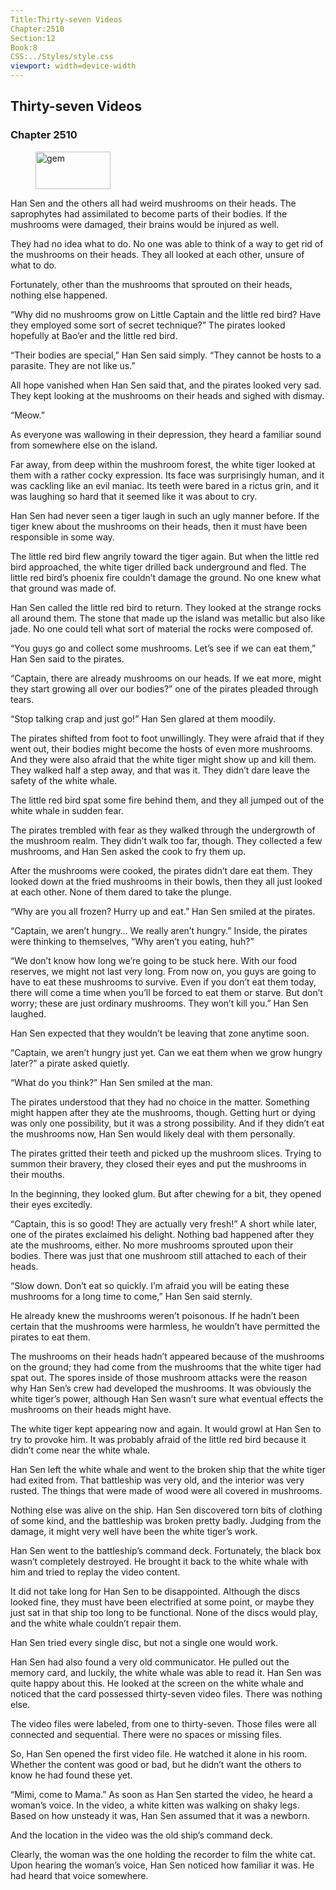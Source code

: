 ```yaml
---
Title:Thirty-seven Videos 
Chapter:2510 
Section:12 
Book:8 
CSS:../Styles/style.css 
viewport: width=device-width
---
```

  
## Thirty-seven Videos
### Chapter 2510
  
<figure>
	<img src="../Images/gem.gif" alt="gem" id="gem" width="120" height="60" />
</figure>
  

  
Han Sen and the others all had weird mushrooms on their heads. The saprophytes had assimilated to become parts of their bodies. If the mushrooms were damaged, their brains would be injured as well.

They had no idea what to do. No one was able to think of a way to get rid of the mushrooms on their heads. They all looked at each other, unsure of what to do.

Fortunately, other than the mushrooms that sprouted on their heads, nothing else happened.

“Why did no mushrooms grow on Little Captain and the little red bird? Have they employed some sort of secret technique?” The pirates looked hopefully at Bao’er and the little red bird.

“Their bodies are special,” Han Sen said simply. “They cannot be hosts to a parasite. They are not like us.”

All hope vanished when Han Sen said that, and the pirates looked very sad. They kept looking at the mushrooms on their heads and sighed with dismay.

“Meow.”

As everyone was wallowing in their depression, they heard a familiar sound from somewhere else on the island.

Far away, from deep within the mushroom forest, the white tiger looked at them with a rather cocky expression. Its face was surprisingly human, and it was cackling like an evil maniac. Its teeth were bared in a rictus grin, and it was laughing so hard that it seemed like it was about to cry.

Han Sen had never seen a tiger laugh in such an ugly manner before. If the tiger knew about the mushrooms on their heads, then it must have been responsible in some way.

The little red bird flew angrily toward the tiger again. But when the little red bird approached, the white tiger drilled back underground and fled. The little red bird’s phoenix fire couldn’t damage the ground. No one knew what that ground was made of.

Han Sen called the little red bird to return. They looked at the strange rocks all around them. The stone that made up the island was metallic but also like jade. No one could tell what sort of material the rocks were composed of.

“You guys go and collect some mushrooms. Let’s see if we can eat them,” Han Sen said to the pirates.

“Captain, there are already mushrooms on our heads. If we eat more, might they start growing all over our bodies?” one of the pirates pleaded through tears.

“Stop talking crap and just go!” Han Sen glared at them moodily.

The pirates shifted from foot to foot unwillingly. They were afraid that if they went out, their bodies might become the hosts of even more mushrooms. And they were also afraid that the white tiger might show up and kill them. They walked half a step away, and that was it. They didn’t dare leave the safety of the white whale.

The little red bird spat some fire behind them, and they all jumped out of the white whale in sudden fear.

The pirates trembled with fear as they walked through the undergrowth of the mushroom realm. They didn’t walk too far, though. They collected a few mushrooms, and Han Sen asked the cook to fry them up.

After the mushrooms were cooked, the pirates didn’t dare eat them. They looked down at the fried mushrooms in their bowls, then they all just looked at each other. None of them dared to take the plunge.

“Why are you all frozen? Hurry up and eat.” Han Sen smiled at the pirates.

“Captain, we aren’t hungry… We really aren’t hungry.” Inside, the pirates were thinking to themselves, “Why aren’t you eating, huh?”

“We don’t know how long we’re going to be stuck here. With our food reserves, we might not last very long. From now on, you guys are going to have to eat these mushrooms to survive. Even if you don’t eat them today, there will come a time when you’ll be forced to eat them or starve. But don’t worry; these are just ordinary mushrooms. They won’t kill you.” Han Sen laughed.

Han Sen expected that they wouldn’t be leaving that zone anytime soon.

“Captain, we aren’t hungry just yet. Can we eat them when we grow hungry later?” a pirate asked quietly.

“What do you think?” Han Sen smiled at the man.

The pirates understood that they had no choice in the matter. Something might happen after they ate the mushrooms, though. Getting hurt or dying was only one possibility, but it was a strong possibility. And if they didn’t eat the mushrooms now, Han Sen would likely deal with them personally.

The pirates gritted their teeth and picked up the mushroom slices. Trying to summon their bravery, they closed their eyes and put the mushrooms in their mouths.

In the beginning, they looked glum. But after chewing for a bit, they opened their eyes excitedly.

“Captain, this is so good! They are actually very fresh!” A short while later, one of the pirates exclaimed his delight. Nothing bad happened after they ate the mushrooms, either. No more mushrooms sprouted upon their bodies. There was just that one mushroom still attached to each of their heads.

“Slow down. Don’t eat so quickly. I’m afraid you will be eating these mushrooms for a long time to come,” Han Sen said sternly.

He already knew the mushrooms weren’t poisonous. If he hadn’t been certain that the mushrooms were harmless, he wouldn’t have permitted the pirates to eat them.

The mushrooms on their heads hadn’t appeared because of the mushrooms on the ground; they had come from the mushrooms that the white tiger had spat out. The spores inside of those mushroom attacks were the reason why Han Sen’s crew had developed the mushrooms. It was obviously the white tiger’s power, although Han Sen wasn’t sure what eventual effects the mushrooms on their heads might have.

The white tiger kept appearing now and again. It would growl at Han Sen to try to provoke him. It was probably afraid of the little red bird because it didn’t come near the white whale.

Han Sen left the white whale and went to the broken ship that the white tiger had exited from. That battleship was very old, and the interior was very rusted. The things that were made of wood were all covered in mushrooms.

Nothing else was alive on the ship. Han Sen discovered torn bits of clothing of some kind, and the battleship was broken pretty badly. Judging from the damage, it might very well have been the white tiger’s work.

Han Sen went to the battleship’s command deck. Fortunately, the black box wasn’t completely destroyed. He brought it back to the white whale with him and tried to replay the video content.

It did not take long for Han Sen to be disappointed. Although the discs looked fine, they must have been electrified at some point, or maybe they just sat in that ship too long to be functional. None of the discs would play, and the white whale couldn’t repair them.

Han Sen tried every single disc, but not a single one would work.

Han Sen had also found a very old communicator. He pulled out the memory card, and luckily, the white whale was able to read it. Han Sen was quite happy about this. He looked at the screen on the white whale and noticed that the card possessed thirty-seven video files. There was nothing else.

The video files were labeled, from one to thirty-seven. Those files were all connected and sequential. There were no spaces or missing files.

So, Han Sen opened the first video file. He watched it alone in his room. Whether the content was good or bad, but he didn’t want the others to know he had found these yet.

“Mimi, come to Mama.” As soon as Han Sen started the video, he heard a woman’s voice. In the video, a white kitten was walking on shaky legs. Based on how unsteady it was, Han Sen assumed that it was a newborn.

And the location in the video was the old ship’s command deck.

Clearly, the woman was the one holding the recorder to film the white cat. Upon hearing the woman’s voice, Han Sen noticed how familiar it was. He had heard that voice somewhere.